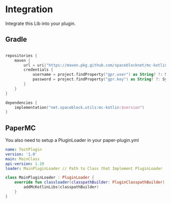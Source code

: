 # Integration

Integrate this Lib into your plugin.

## Gradle

```kotlin

repositories {
    maven {
        url = uri("https://maven.pkg.github.com/spaceblocknet/mc-kotlin")
        credentials {
            username = project.findProperty("gpr.user") as String? ?: System.getenv("USERNAME")
            password = project.findProperty("gpr.key") as String? ?: System.getenv("TOKEN")
        }
    }
}

dependencies {
    implementation("net.spaceblock.utils:mc-kotlin:$version")
}

```

## PaperMC
You also need to setup a PluginLoader in your paper-plugin.yml

```yaml
name: TestPlugin
version: '1.0'
main: MainClass
api-version: 1.19
loader: MainPluginLoader // Path to Class that Implement PluginLoader
```

```kotlin
class MainPluginLoader : PluginLoader {
    override fun classloader(classpathBuilder: PluginClasspathBuilder) {
        addMcKotlinLibs(classpathBuilder)
    }
}
```
